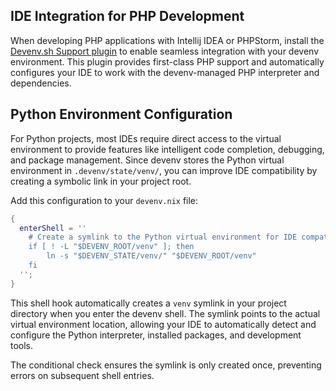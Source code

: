## IDE Integration for PHP Development

When developing PHP applications with Intellij IDEA or PHPStorm, install the [Devenv.sh Support plugin](https://plugins.jetbrains.com/plugin/23136-devenv-sh-support) to enable seamless integration with your devenv environment. This plugin provides first-class PHP support and automatically configures your IDE to work with the devenv-managed PHP interpreter and dependencies.

## Python Environment Configuration

For Python projects, most IDEs require direct access to the virtual environment to provide features like intelligent code completion, debugging, and package management. Since devenv stores the Python virtual environment in `.devenv/state/venv/`, you can improve IDE compatibility by creating a symbolic link in your project root.

Add this configuration to your `devenv.nix` file:

```nix
{
  enterShell = ''
    # Create a symlink to the Python virtual environment for IDE compatibility
    if [ ! -L "$DEVENV_ROOT/venv" ]; then
        ln -s "$DEVENV_STATE/venv/" "$DEVENV_ROOT/venv"
    fi
  '';
}
```

This shell hook automatically creates a `venv` symlink in your project directory when you enter the devenv shell. The symlink points to the actual virtual environment location, allowing your IDE to automatically detect and configure the Python interpreter, installed packages, and development tools.

The conditional check ensures the symlink is only created once, preventing errors on subsequent shell entries.
